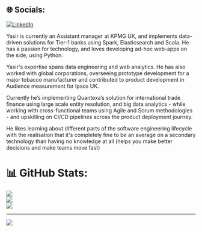 ## 🌐 Socials:
[![LinkedIn](https://img.shields.io/badge/LinkedIn-%230077B5.svg?logo=linkedin&logoColor=white)](https://linkedin.com/in/yasir-khalid) 

Yasir is currently an Assistant manager at KPMG UK, and implements data-driven solutions for Tier-1 banks using Spark, Elasticsearch and Scala. He has a passion for technology, and loves developing ad-hoc web-apps on the side, using Python. 

Yasir's expertise spans data engineering and web analytics. He has also worked with global corporations, overseeing prototype development for a major tobacco manufacturer and contributed to product development in Audience measurement for Ipsos UK. 

Currently he’s implementing Quantexa’s solution for international trade finance using large scale entity resolution, and big data analytics - while working with cross-functional teams using Agile and Scrum methodologies - and upskilling on CI/CD pipelines across the product deployment journey. 

He likes learning about different parts of the software engineering lifecycle with the realisation that it's completely fine to be an average on a secondary technology than having no knowledge at all (helps you make better decisions and make teams move fast)

# 📊 GitHub Stats:
![](https://github-readme-stats.vercel.app/api?username=yasir-khalid&theme=default&hide_border=false&include_all_commits=false&count_private=false)<br/>
![](https://github-readme-streak-stats.herokuapp.com/?user=yasir-khalid&theme=default&hide_border=false)<br/>
![](https://github-readme-stats.vercel.app/api/top-langs/?username=yasir-khalid&theme=default&hide_border=false&include_all_commits=false&count_private=false&layout=compact)

---
[![](https://visitcount.itsvg.in/api?id=yasir-khalid&icon=0&color=0)](https://visitcount.itsvg.in)
